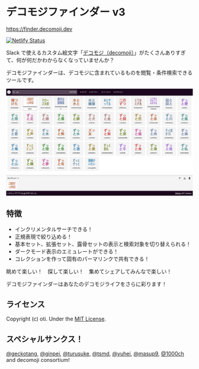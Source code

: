 # デコモジファインダー v3

https://finder.decomoji.dev

[![Netlify Status](https://api.netlify.com/api/v1/badges/d92c4975-0578-44fa-a005-3d53c1d7363b/deploy-status)](https://app.netlify.com/sites/decomoji-finder/deploys)

Slack で使えるカスタム絵文字「[デコモジ（decomoji）](https://git.io/decomoji)」がたくさんありすぎて、何が何だかわからなくなっていませんか？

デコモジファインダーは、デコモジに含まれているものを閲覧・条件検索できるツールです。

![デコモジファインダーの画面キャプチャ](./fixture/screenshot.png)

## 特徴

- インクリメンタルサーチできる！
- 正規表現で絞り込める！
- 基本セット、拡張セット、露骨セットの表示と検索対象を切り替えられる！
- ダークモード表示のエミュレートができる！
- コレクションを作って固有のパーマリンクで共有できる！

眺めて楽しい！　探して楽しい！　集めてシェアしてみんなで楽しい！

デコモジファインダーはあなたのデコモジライフをさらに彩ります！

## ライセンス

Copyright (c) oti. Under the [MIT License](LICENSE).

## スペシャルサンクス！

[@geckotang](https://github.com/geckotang), [@ginpei](https://github.com/ginpei), [@turusuke](https://github.com/turusuke), [@tsmd](https://github.com/tsmd), [@yuhei](https://github.com/yuhei), [@masup9](https://github.com/masup9), [@1000ch](https://github.com/1000ch) and decomoji consortium!
